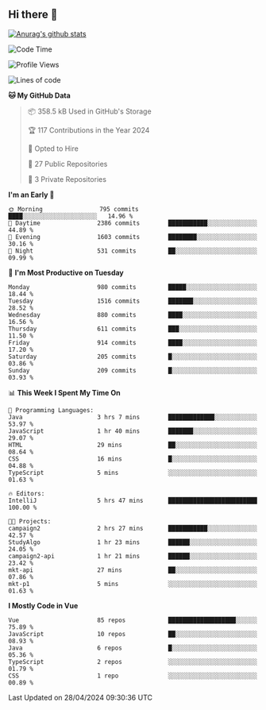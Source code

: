 ## Hi there 👋

[![Anurag's github stats](https://github-readme-stats.vercel.app/api?username=Songwonseok)](https://github.com/anuraghazra/github-readme-stats)



<!--START_SECTION:waka-->
![Code Time](http://img.shields.io/badge/Code%20Time-2%2C819%20hrs%2046%20mins-blue)

![Profile Views](http://img.shields.io/badge/Profile%20Views-2-blue)

![Lines of code](https://img.shields.io/badge/From%20Hello%20World%20I%27ve%20Written-34.8%20million%20lines%20of%20code-blue)

**🐱 My GitHub Data** 

> 📦 358.5 kB Used in GitHub's Storage 
 > 
> 🏆 117 Contributions in the Year 2024
 > 
> 💼 Opted to Hire
 > 
> 📜 27 Public Repositories 
 > 
> 🔑 3 Private Repositories 
 > 
**I'm an Early 🐤** 

```text
🌞 Morning                795 commits         ████░░░░░░░░░░░░░░░░░░░░░   14.96 % 
🌆 Daytime                2386 commits        ███████████░░░░░░░░░░░░░░   44.89 % 
🌃 Evening                1603 commits        ████████░░░░░░░░░░░░░░░░░   30.16 % 
🌙 Night                  531 commits         ██░░░░░░░░░░░░░░░░░░░░░░░   09.99 % 
```
📅 **I'm Most Productive on Tuesday** 

```text
Monday                   980 commits         █████░░░░░░░░░░░░░░░░░░░░   18.44 % 
Tuesday                  1516 commits        ███████░░░░░░░░░░░░░░░░░░   28.52 % 
Wednesday                880 commits         ████░░░░░░░░░░░░░░░░░░░░░   16.56 % 
Thursday                 611 commits         ███░░░░░░░░░░░░░░░░░░░░░░   11.50 % 
Friday                   914 commits         ████░░░░░░░░░░░░░░░░░░░░░   17.20 % 
Saturday                 205 commits         █░░░░░░░░░░░░░░░░░░░░░░░░   03.86 % 
Sunday                   209 commits         █░░░░░░░░░░░░░░░░░░░░░░░░   03.93 % 
```


📊 **This Week I Spent My Time On** 

```text
💬 Programming Languages: 
Java                     3 hrs 7 mins        █████████████░░░░░░░░░░░░   53.97 % 
JavaScript               1 hr 40 mins        ███████░░░░░░░░░░░░░░░░░░   29.07 % 
HTML                     29 mins             ██░░░░░░░░░░░░░░░░░░░░░░░   08.64 % 
CSS                      16 mins             █░░░░░░░░░░░░░░░░░░░░░░░░   04.88 % 
TypeScript               5 mins              ░░░░░░░░░░░░░░░░░░░░░░░░░   01.63 % 

🔥 Editors: 
IntelliJ                 5 hrs 47 mins       █████████████████████████   100.00 % 

🐱‍💻 Projects: 
campaign2                2 hrs 27 mins       ███████████░░░░░░░░░░░░░░   42.57 % 
StudyAlgo                1 hr 23 mins        ██████░░░░░░░░░░░░░░░░░░░   24.05 % 
campaign2-api            1 hr 21 mins        ██████░░░░░░░░░░░░░░░░░░░   23.42 % 
mkt-api                  27 mins             ██░░░░░░░░░░░░░░░░░░░░░░░   07.86 % 
mkt-p1                   5 mins              ░░░░░░░░░░░░░░░░░░░░░░░░░   01.63 % 
```

**I Mostly Code in Vue** 

```text
Vue                      85 repos            ███████████████████░░░░░░   75.89 % 
JavaScript               10 repos            ██░░░░░░░░░░░░░░░░░░░░░░░   08.93 % 
Java                     6 repos             █░░░░░░░░░░░░░░░░░░░░░░░░   05.36 % 
TypeScript               2 repos             ░░░░░░░░░░░░░░░░░░░░░░░░░   01.79 % 
CSS                      1 repo              ░░░░░░░░░░░░░░░░░░░░░░░░░   00.89 % 
```




 Last Updated on 28/04/2024 09:30:36 UTC
<!--END_SECTION:waka-->
